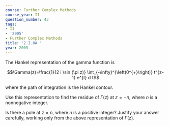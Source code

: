 ```yaml
---
course: Further Complex Methods
course_year: II
question_number: 43
tags:
- II
- '2005'
- Further Complex Methods
title: '2.I.8A '
year: 2005
---
```



The Hankel representation of the gamma function is

$$\Gamma(z)=\frac{1}{2 i \sin (\pi z)} \int_{-\infty}^{\left(0^{+}\right)} t^{z-1} e^{t} d t$$

where the path of integration is the Hankel contour.

Use this representation to find the residue of $\Gamma(z)$ at $z=-n$, where $n$ is a nonnegative integer.

Is there a pole at $z=n$, where $n$ is a positive integer? Justify your answer carefully, working only from the above representation of $\Gamma(z)$.